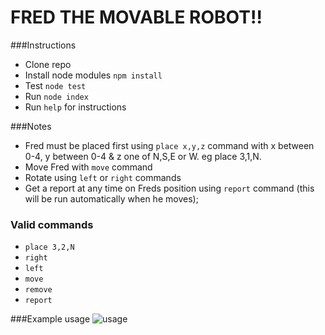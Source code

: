 # FRED THE MOVABLE ROBOT!!

###Instructions
- Clone repo
- Install node modules `npm install`
- Test `node test`
- Run `node index`
- Run `help` for instructions

###Notes
- Fred must be placed first using `place x,y,z` command with x between 0-4, y between 0-4 & z one of N,S,E or W. eg place 3,1,N.
- Move Fred with `move` command
- Rotate using `left` or `right` commands
- Get a report at any time on Freds position using `report` command (this will be run automatically when he moves);

### Valid commands
- `place 3,2,N`
- `right`
- `left`
- `move`
- `remove`
- `report`

###Example usage
![usage](https://www.dropbox.com/s/pq5o15068mbe6tc/Screenshot%202016-07-19%2012.52.22.png?raw=1)

